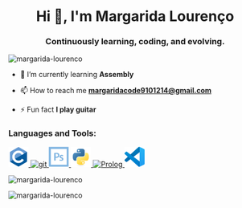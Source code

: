 <h1 align="center">Hi 👋, I'm Margarida Lourenço</h1>
<h3 align="center">Continuously learning, coding, and evolving.</h3>

<p align="left"> <img src="https://komarev.com/ghpvc/?username=margarida-lourenco&label=Profile%20views&color=0e75b6&style=flat" alt="margarida-lourenco" /> </p>

- 🌱 I’m currently learning **Assembly**

- 📫 How to reach me **margaridacode9101214@gmail.com**

- ⚡ Fun fact **I play guitar**


<h3 align="left">Languages and Tools:</h3>
<p align="left"> <a href="https://www.cprogramming.com/" target="_blank" rel="noreferrer"> <img src="https://raw.githubusercontent.com/devicons/devicon/master/icons/c/c-original.svg" alt="c" width="40" height="40"/> </a> <a href="https://git-scm.com/" target="_blank" rel="noreferrer"> <img src="https://www.vectorlogo.zone/logos/git-scm/git-scm-icon.svg" alt="git" width="40" height="40"/> </a> <a href="https://www.photoshop.com/en" target="_blank" rel="noreferrer"> <img src="https://raw.githubusercontent.com/devicons/devicon/master/icons/photoshop/photoshop-line.svg" alt="photoshop" width="40" height="40"/> </a> <a href="https://www.python.org" target="_blank" rel="noreferrer"> <img src="https://raw.githubusercontent.com/devicons/devicon/master/icons/python/python-original.svg" alt="python" width="40" height="40"/> <a href="https://www.swi-prolog.org/" target="_blank" rel="noreferrer"> <img src="https://avatars.githubusercontent.com/u/6884283?s=200&v=4" alt="Prolog" width="40" height="40"/> <a href="https://code.visualstudio.com/" target="_blank" rel="noreferrer">
  <img src="https://raw.githubusercontent.com/devicons/devicon/1119b9f84c0290e0f0b38982099a2bd027a48bf1/icons/vscode/vscode-original.svg" alt="Visual Studio Code" width="40" height="40"/>
 </a> </p>

<p align="left">
  <img src="https://github-readme-stats.vercel.app/api/top-langs/?username=margarida-lourenco&show_icons=true&locale=en&layout=compact&theme=shades-of-purple" alt="margarida-lourenco" />
</p>
<p align="left">
  <img src="https://github-readme-stats.vercel.app/api?username=margarida-lourenco&show_icons=true&locale=en&theme=shades-of-purple" alt="margarida-lourenco" />
</p>
